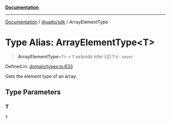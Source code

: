 [**Documentation**](../../../README.md)

***

[Documentation](../../../README.md) / [@uaito/sdk](../README.md) / ArrayElementType

# Type Alias: ArrayElementType\<T\>

> **ArrayElementType**\<`T`\> = `T` *extends* infer U[] ? `U` : `never`

Defined in: [domain/types.ts:633](https://github.com/elribonazo/uaito/blob/329283f19d75a4623970a839744308f19ace5c16/packages/sdk/src/domain/types.ts#L633)

Gets the element type of an array.

## Type Parameters

### T

`T`
